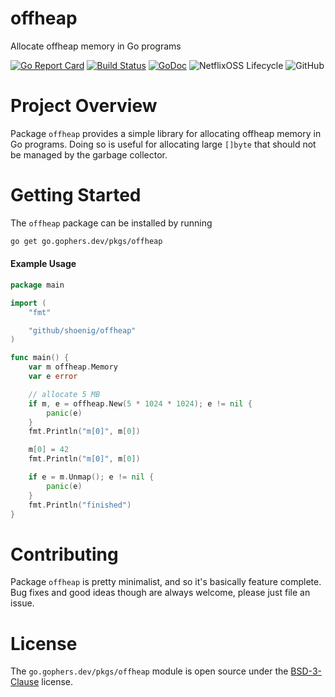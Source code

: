 offheap
=======

Allocate offheap memory in Go programs

[![Go Report Card](https://goreportcard.com/badge/go.gophers.dev/pkgs/offheap)](https://goreportcard.com/report/go.gophers.dev/pkgs/offheap)
[![Build Status](https://travis-ci.org/shoenig/offheap.svg?branch=master)](https://travis-ci.org/shoenig/offheap)
[![GoDoc](https://godoc.org/go.gophers.dev/pkgs/offheap?status.svg)](https://godoc.org/go.gophers.dev/pkgs/offheap)
![NetflixOSS Lifecycle](https://img.shields.io/osslifecycle/shoenig/offheap.svg)
![GitHub](https://img.shields.io/github/license/shoenig/offheap.svg)

# Project Overview

Package `offheap` provides a simple library for allocating offheap memory in
Go programs. Doing so is useful for allocating large `[]byte` that should not
be managed by the garbage collector.

# Getting Started

The `offheap` package can be installed by running

```bash
go get go.gophers.dev/pkgs/offheap
 ```

#### Example Usage

```go
package main

import (
    "fmt"

    "github/shoenig/offheap"
)

func main() {
    var m offheap.Memory
    var e error

    // allocate 5 MB
    if m, e = offheap.New(5 * 1024 * 1024); e != nil {
        panic(e)
    }
    fmt.Println("m[0]", m[0])

    m[0] = 42
    fmt.Println("m[0]", m[0])

    if e = m.Unmap(); e != nil {
        panic(e)
    }
    fmt.Println("finished")
}
```

# Contributing

Package `offheap` is pretty minimalist, and so it's basically feature complete.
Bug fixes and good ideas though are always welcome, please just file an issue.

# License

The `go.gophers.dev/pkgs/offheap` module is open source under the [BSD-3-Clause](LICENSE) license.


